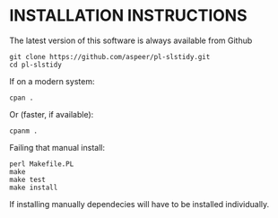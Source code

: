 # INSTALLATION INSTRUCTIONS #

The latest version of this software is always available from Github

```
git clone https://github.com/aspeer/pl-slstidy.git
cd pl-slstidy
```

If on a modern system:

`cpan .`

Or (faster, if available):

`cpanm .`

Failing that manual install: 

```
perl Makefile.PL
make
make test
make install
```

If installing manually dependecies will have to be installed individually.
